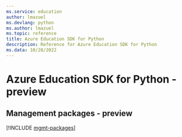 ```yaml
---
ms.service: education
author: lmazuel
ms.devlang: python
ms.author: lmazuel
ms.topic: reference
title: Azure Education SDK for Python
description: Reference for Azure Education SDK for Python
ms.data: 10/28/2022
---
```

# Azure Education SDK for Python - preview

## Management packages - preview
[!INCLUDE [mgmt-packages](education-mgmt-index.md)]